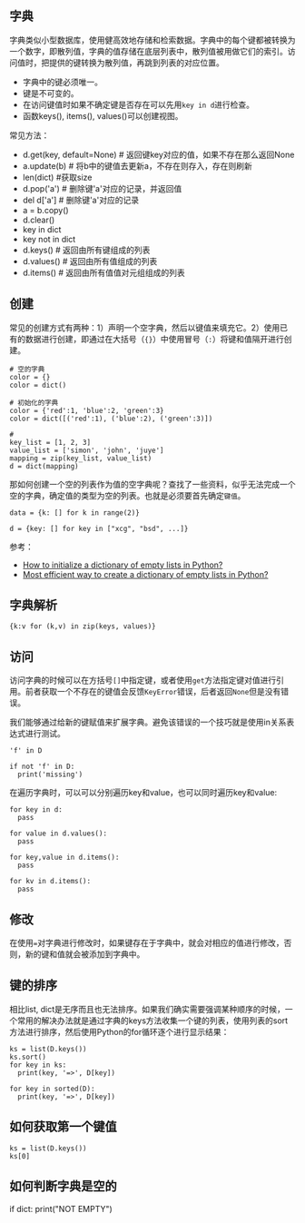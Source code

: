 ## 字典

字典类似小型数据库，使用健高效地存储和检索数据。字典中的每个键都被转换为一个数字，即散列值，字典的值存储在底层列表中，散列值被用做它们的索引。访问值时，把提供的键转换为散列值，再跳到列表的对应位置。

- 字典中的键必须唯一。
- 键是不可变的。
- 在访问键值时如果不确定键是否存在可以先用`key in d`进行检查。
- 函数keys(), items(), values()可以创建视图。

常见方法：

- d.get(key, default=None) # 返回键key对应的值，如果不存在那么返回None
- a.update(b) # 将b中的键值去更新a，不存在则存入，存在则刷新
- len(dict) #获取size
- d.pop('a') # 删除键'a'对应的记录，并返回值
- del d['a'] # 删除键'a'对应的记录
- a = b.copy()
- d.clear()
- key in dict
- key not in dict
- d.keys() # 返回由所有键组成的列表
- d.values() # 返回由所有值组成的列表
- d.items() # 返回由所有值值对元组组成的列表

## 创建

常见的创建方式有两种：1）声明一个空字典，然后以键值来填充它。2）使用已有的数据进行创建，即通过在大括号（`{}`）中使用冒号（`:`）将键和值隔开进行创建。

```
# 空的字典
color = {}
color = dict()

# 初始化的字典
color = {'red':1, 'blue':2, 'green':3}
color = dict([('red':1), ('blue':2), ('green':3)])

# 
key_list = [1, 2, 3]
value_list = ['simon', 'john', 'juye']
mapping = zip(key_list, value_list)
d = dict(mapping)
```

那如何创建一个空的列表作为值的空字典呢？查找了一些资料，似乎无法完成一个空的字典，确定值的类型为空的列表。也就是必须要首先确定`键值`。

```
data = {k: [] for k in range(2)}

d = {key: [] for key in ["xcg", "bsd", ...]}
```

参考：

- [How to initialize a dictionary of empty lists in Python?](https://thewebdev.info/2021/11/01/how-to-initialize-a-dictionary-of-empty-lists-in-python/)
- [Most efficient way to create a dictionary of empty lists in Python?](https://stackoverflow.com/questions/10852345/most-efficient-way-to-create-a-dictionary-of-empty-lists-in-python)


## 字典解析

```
{k:v for (k,v) in zip(keys, values)}
```

## 访问

访问字典的时候可以在方括号`[]`中指定键，或者使用`get`方法指定键对值进行引用。前者获取一个不存在的键值会反馈`KeyError`错误，后者返回`None`但是没有错误。

我们能够通过给新的键赋值来扩展字典。避免该错误的一个技巧就是使用in关系表达式进行测试。

```
'f' in D

if not 'f' in D:
  print('missing')
```

在遍历字典时，可以可以分别遍历key和value，也可以同时遍历key和value:

```
for key in d:
  pass

for value in d.values():
  pass

for key,value in d.items():
  pass

for kv in d.items():
  pass
```

## 修改

在使用`=`对字典进行修改时，如果键存在于字典中，就会对相应的值进行修改，否则，新的键和值就会被添加到字典中。


## 键的排序

相比list, dict是无序而且也无法排序。如果我们确实需要强调某种顺序的时候，一个常用的解决办法就是通过字典的keys方法收集一个键的列表，使用列表的sort方法进行排序，然后使用Python的for循环逐个进行显示结果：

```
ks = list(D.keys())
ks.sort()
for key in ks:
  print(key, '=>', D[key])

for key in sorted(D):
  print(key, '=>', D[key])
```

## 如何获取第一个键值

```
ks = list(D.keys())
ks[0]
```

## 如何判断字典是空的

if dict:
  print("NOT EMPTY")

